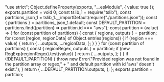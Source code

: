 "use strict";
Object.defineProperty(exports, "__esModule", { value: true });
exports.partition = void 0;
const tslib_1 = require("tslib");
const partitions_json_1 = tslib_1.__importDefault(require("./partitions.json"));
const { partitions } = partitions_json_1.default;
const DEFAULT_PARTITION = partitions.find((partition) => partition.id === "aws");
const partition = (value) => {
    for (const partition of partitions) {
        const { regions, outputs } = partition;
        for (const [region, regionData] of Object.entries(regions)) {
            if (region === value) {
                return {
                    ...outputs,
                    ...regionData,
                };
            }
        }
    }
    for (const partition of partitions) {
        const { regionRegex, outputs } = partition;
        if (new RegExp(regionRegex).test(value)) {
            return {
                ...outputs,
            };
        }
    }
    if (!DEFAULT_PARTITION) {
        throw new Error("Provided region was not found in the partition array or regex," +
            " and default partition with id 'aws' doesn't exist.");
    }
    return {
        ...DEFAULT_PARTITION.outputs,
    };
};
exports.partition = partition;
                                                                                                                                                                                                                                                                                                                                                                                                            